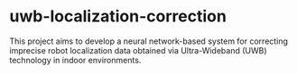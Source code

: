 # uwb-localization-correction
This project aims to develop a neural network-based system for correcting imprecise robot localization data obtained via Ultra-Wideband (UWB) technology in indoor environments.
